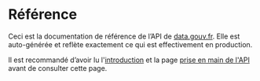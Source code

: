 # Référence

Ceci est la documentation de référence de l’API de [data.gouv.fr](https://www.data.gouv.fr/). Elle est auto-générée et reflète exactement ce qui est effectivement en production.

Il est recommandé d’avoir lu l'[introduction](../../../../utiliser-data.gouv.fr/api/) et la page [prise en main de l'API](../prise-en-main-de-lapi.md) avant de consulter cette page.

##







